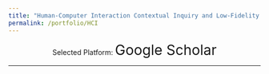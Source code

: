```yaml
---
title: "Human-Computer Interaction Contextual Inquiry and Low-Fidelity Prototyping"
permalink: /portfolio/HCI
---
```


<div align="center">
  <span style="font-size:1em;">Selected Platform: </span>
  <span style="font-size:2em;"> Google Scholar </span>
</div>

---------------------------------------------------------
